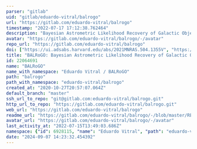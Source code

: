 ```yaml
---
parser: "gitlab"
uid: "gitlab/eduardo-vitral/balrogo"
url: "https://gitlab.com/eduardo-vitral/balrogo"
timestamp: "2022-07-17 17:12:38.762464"
description: "Bayesian Astrometric Likelihood Recovery of Galactic Objects"
avatar: "https://gitlab.com/eduardo-vitral/balrogo/-/avatar"
repo_url: "https://gitlab.com/eduardo-vitral/balrogo"
doi: ["https://ui.adsabs.harvard.edu/abs/2021MNRAS.504.1355V", "https://ui.adsabs.harvard.edu/abs/2021ascl.soft02029V/abstract"]
title: "BALRoGO: Bayesian Astrometric Likelihood Recovery of Galactic Objects"
id: 22064691
name: "BALRoGO"
name_with_namespace: "Eduardo Vitral / BALRoGO"
path: "balrogo"
path_with_namespace: "eduardo-vitral/balrogo"
created_at: "2020-10-27T20:57:07.064Z"
default_branch: "master"
ssh_url_to_repo: "git@gitlab.com:eduardo-vitral/balrogo.git"
http_url_to_repo: "https://gitlab.com/eduardo-vitral/balrogo.git"
web_url: "https://gitlab.com/eduardo-vitral/balrogo"
readme_url: "https://gitlab.com/eduardo-vitral/balrogo/-/blob/master/README.md"
avatar_url: "https://gitlab.com/eduardo-vitral/balrogo/-/avatar"
last_activity_at: "2022-07-15T13:49:03.686Z"
namespace: {"id": 6928115, "name": "Eduardo Vitral", "path": "eduardo-vitral", "kind": "user", "full_path": "eduardo-vitral", "parent_id": null, "avatar_url": "/uploads/-/system/user/avatar/5261302/avatar.png", "web_url": "https://gitlab.com/eduardo-vitral"}
date: "2024-09-07 14:23:32.454392"
---
```

